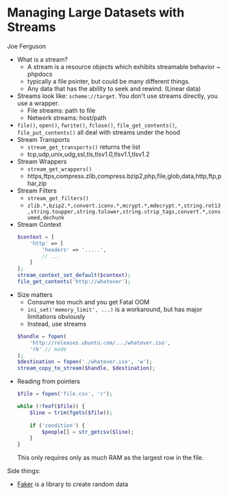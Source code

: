 # Managing Large Datasets with Streams

Joe Ferguson

* What is a stream?
    * A stream is a resource objects which exhibits streamable behavior ~ phpdocs
    * typically a file pointer, but could be many different things. 
    * Any data that has the ability to seek and rewind. (Linear data)
* Streams look like: `scheme://target`. You don't use streams directly, you use a wrapper.
    * File streams: path to file
    * Network streams: host/path
* `file()`, `open()`, `fwrite()`, `fclose()`, `file_get_contents()`, `file_put_contents()` all deal with streams under the hood
* Stream Transports
    * `stream_get_transports()` returns the list 
    * tcp,udp,unix,udg,ssl,tls,tlsv1.0,tlsv1.1,tlsv1.2 
* Stream Wrappers
    * `stream_get_wrappers()`
    * https,ftps,compress.zlib,compress.bzip2,php,file,glob,data,http,ftp,phar,zip
* Stream Filters
    * `stream_get_filters()`
    * `zlib.*,bzip2.*,convert.iconv.*,mcrypt.*,mdecrypt.*,string.rot13,string.toupper,string.tolower,string.strip_tags,convert.*,consumed,dechunk`
* Stream Context
    ```php
    $context = [
        'http' => [
            'headers' => '.....',
            // ...
        ]
    ];
    stream_context_set_default($context);
    file_get_contents('http://whatever');
    ```
* Size matters
    * Consume too much and you get Fatal OOM
    * `ini_set('memory_limit', ...)` is a workaround, but has major limitations obviously
    * Instead, use streams
    ```php
    $handle = fopen(
        'http://releases.ubuntu.com/.../whatever.iso',
        'rb' // mode
    );
    $destination = fopen('./whatever.iso', 'w');
    stream_copy_to_stream($handle, $destination);
    ```
* Reading from pointers
    ```php
    $file = fopen('file.csv', 'r');

    while (!feof($file)) {
        $line = trim(fgets($file));
        
        if ('condition') {
            $people[] = str_getcsv($line);
        }
    }
    ```
    This only requires only as much RAM as the largest row in the file.
    



Side things:
* [Faker](https://github.com/fzaninotto/Faker) is a library to create random data
